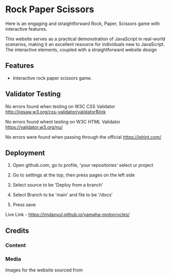 # Rock Paper Scissors

Here is an engaging and straightforward Rock, Paper, Scissors game with interactive features.

This website serves as a practical demonstration of JavaScript in real-world scenarios, making it an excellent resource for individuals new to JavaScript. The interactive elements, coupled with a straightforward website design

## Features

- Interactive rock paper scissors game.



## Validator Testing

No errors found when testing on W3C CSS Validator <http://jigsaw.w3.org/css-validator/validator$link>

No errors found whent testing on W3C HTML Validator  <https://validator.w3.org/nu/>

No errors were found when passing through the official  <https://jshint.com/>

## Deployment

1. Open github.com, go to profile, 'your repositories' select ur project

2. Go to settings at the top, then press pages on the left side

3. Select source to be 'Deploy from a branch'

4. Select Branch to be 'main' and file to be '/docs'

5. Press save

Live Link - <https://imdanyul.github.io/yamaha-motorcycles/>

## Credits


### Content


### Media

Images for the website sourced from 
